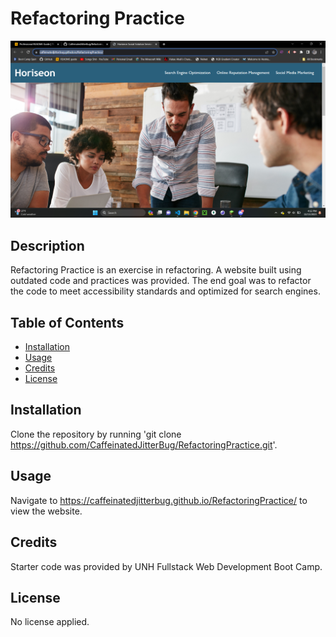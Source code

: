 # Refactoring Practice

![A screenshot of the website](assets/images/Screenshot%20(12).png)

## Description

Refactoring Practice is an exercise in refactoring. A website built using outdated code and practices was provided. The end goal was to refactor the code to meet accessibility standards and optimized for search engines.

## Table of Contents

- [Installation](#installation)
- [Usage](#usage)
- [Credits](#credits)
- [License](#license)

## Installation
Clone the repository by running 'git clone https://github.com/CaffeinatedJitterBug/RefactoringPractice.git'.

## Usage

Navigate to https://caffeinatedjitterbug.github.io/RefactoringPractice/ to view the website.

## Credits

Starter code was provided by UNH Fullstack Web Development Boot Camp.

## License
No license applied.